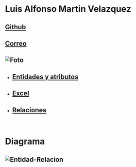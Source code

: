 # Luis Alfonso Martin Velazquez

## [Github](https://github.com/Wicho115/)

## [Correo](luigialfmartin@gmail.com)

## ![Foto](https://media.discordapp.net/attachments/1025054668038090855/1025073197588172942/foto-Dante.png)

- ## [Entidades y atributos](./EntidadesAtributos.md)

- ## [Excel](https://docs.google.com/spreadsheets/d/1iJWvaynZF-utnOruJsoLUz4B2blfhnYsMQ9RsPtkxUk/edit?usp=sharing)

- ## [Relaciones](./EntidadesAtributos.md#relaciones)

<br>

# Diagrama

## ![Entidad-Relacion](https://cdn.discordapp.com/attachments/1025054668038090855/1034891750197702706/EntidadRelacion_SO.drawio.png)